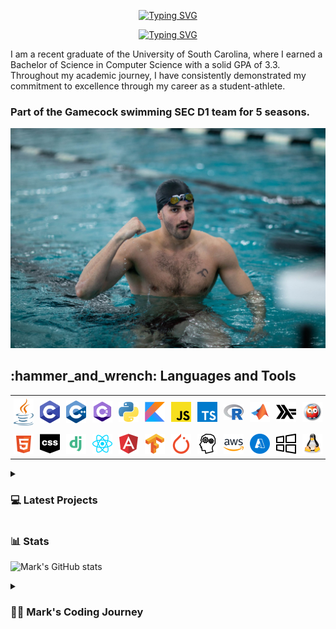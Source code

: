 <div align="center">
  <p>
    <a href="https://git.io/typing-svg"><img src="https://readme-typing-svg.demolab.com?font=Fira+Code&size=30&pause=1000&color=F70C0E&center=true&repeat=false&random=false&width=435&lines=Mark+Shperkin" alt="Typing SVG" /></a>
  </p>
  
  <p>
    <a href="https://git.io/typing-svg"><img src="https://readme-typing-svg.demolab.com?font=Fira+Code&pause=1000&color=F70000&center=true&random=false&width=435&lines=Student-Athlete;Computer+Science;Passionate+developer+from+Israel" alt="Typing SVG" /></a>
  </p>
</div>

<p>I am a recent graduate of the University of South Carolina, where I earned a Bachelor of Science in Computer Science with a solid GPA of 3.3. Throughout my academic journey, I have consistently demonstrated my commitment to excellence through my career as a student-athlete.</p>

<h3>Part of the Gamecock swimming SEC D1 team for 5 seasons.</h3>

<div id="header" align="center">
  <img src="swimming.jpg" width="900"/>
</div>

<h2>:hammer_and_wrench: Languages and Tools</h2>

<table style="border-collapse: collapse; width: 100%;">
  <tr>
    <td style="border: none; padding: 5px; text-align: center;"><img alt="Java" width="40px" src="/icons/java-programming-language-icon.svg"/></td>
    <td style="border: none; padding: 5px; text-align: center;"><img alt="C" width="40px" src="/icons/c-program-icon.svg" /></td>
    <td style="border: none; padding: 5px; text-align: center;"><img alt="C++" width="40px" src="/icons/c-plus-plus-programming-language-icon.svg" /></td>
    <td style="border: none; padding: 5px; text-align: center;"><img alt="C#" width="40px" src="/icons/c-sharp-programming-language-icon.svg" /></td>
    <td style="border: none; padding: 5px; text-align: center;"><img alt="Python" width="40px" src="/icons/python-programming-language-icon.svg" /></td>
    <td style="border: none; padding: 5px; text-align: center;"><img alt="Kotlin" width="40px" src="/icons/kotlin-programming-language-icon.svg" /></td>
    <td style="border: none; padding: 5px; text-align: center;"><img alt="JavaScript" width="40px" src="/icons/javascript-programming-language-icon.svg" /></td>
    <td style="border: none; padding: 5px; text-align: center;"><img alt="TypeScript" width="40px" src="/icons/typescript-programming-language-icon.svg" /></td>
    <td style="border: none; padding: 5px; text-align: center;"><img alt="R" width="40px" src="/icons/r-programming-language-icon.svg" /></td>
    <td style="border: none; padding: 5px; text-align: center;"><img alt="MATLAB" width="40px" src="/icons/matlab-svgrepo-com.svg" /></td>
    <td style="border: none; padding: 5px; text-align: center;"><img alt="Haskell" width="40px" src="/icons/haskell-svgrepo-com.svg" /></td>
    <td style="border: none; padding: 5px; text-align: center;"><img alt="Prolog" width="40px" src="/icons/prolog-svgrepo-com (1).svg" /></td>
  </tr>
  <tr>
    <td style="border: none; padding: 5px; text-align: center;"><img alt="HTML" width="40px" src="/icons/html-5-svgrepo-com.svg" /></td>
    <td style="border: none; padding: 5px; text-align: center;"><img alt="CSS" width="40px" src="/icons/css-svgrepo-com.svg" /></td>
    <td style="border: none; padding: 5px; text-align: center;"><img alt="Django" width="40px" src="/icons/django-svgrepo-com.svg" /></td>
    <td style="border: none; padding: 5px; text-align: center;"><img alt="React" width="40px" src="/icons/react-svgrepo-com.svg" /></td>
    <td style="border: none; padding: 5px; text-align: center;"><img alt="Angular" width="40px" src="/icons/angular-icon-svgrepo-com.svg" /></td>
    <td style="border: none; padding: 5px; text-align: center;"><img alt="TensorFlow" width="40px" src="/icons/tensorflow-svgrepo-com.svg" /></td>
    <td style="border: none; padding: 5px; text-align: center;"><img alt="PyTorch" width="40px" src="/icons/pytorch-svgrepo-com.svg" /></td>
    <td style="border: none; padding: 5px; text-align: center;"><img alt="NLP" width="40px" src="/icons/nlp-neurolinguistic-programation-svgrepo-com.svg" /></td>
    <td style="border: none; padding: 5px; text-align: center;"><img alt="AWS" width="40px" src="/icons/aws-svgrepo-com.svg" /></td>
    <td style="border: none; padding: 5px; text-align: center;"><img alt="Azure" width="40px" src="/icons/azure-v2-svgrepo-com.svg" /></td>
    <td style="border: none; padding: 5px; text-align: center;"><img alt="Windows" width="40px" src="/icons/windows-svgrepo-com.svg" /></td>
    <td style="border: none; padding: 5px; text-align: center;"><img alt="Linux" width="40px" src="/icons/linux-tux-svgrepo-com.svg" /></td>
  </tr>
</table>




<!-- BEGIN PROJECTS-CARDS -->

<details> 
  <summary><h3>💻 Latest Projects</h3></summary>

  <h3>Connect Four AI Agent</h3>
  <p align="left">
    AI agent that plays the Connect Four game using a minimax algorithm with alpha-beta pruning.
  </p>
  <p align="left">
    <a href="https://github.com/markshperkin/Game-AI">View Project</a>
  </p>
  
  <h3>Backgammon AI Agent</h3>
  <p align="left">
    Rule-based chatbot integrated with an AI agent that plays backgammon using the MinMax search method.
  </p>
  <p align="left">
    <em>This project is still in progress.</em>
  </p>
  <p align="left">
    <a href="https://github.com/markshperkin/CSCE580-MarkShperkin-repo">View Project</a>
  </p>

  <h3>Android Applications</h3>
  <ul>
    <li>
      <strong><a href="https://github.com/markshperkin/location">Location:</a></strong> Mobile application designed to retrieve user location and display it on a Google Map interface using Google Maps API key.
    </li>
    <li>
      <strong><a href="https://github.com/markshperkin/CameraXApp">CameraXApp:</a></strong> Mobile application enabling users to capture photos and videos, with additional photo editing capabilities.
    </li>
    <li>
      <strong><a href="https://github.com/markshperkin/MiniPaint">MiniPaint:</a></strong> Mobile application allowing users to express creativity through drawing, equipped with diverse drawing tools.
    </li>
    <li>
      <strong><a href="https://github.com/markshperkin/Sensor-Game-Application">Sensor-Game-Application:</a></strong> Mobile application offering users an engaging gaming experience utilizing the device's built-in sensors.
    </li>
  </ul>

  <a href="https://github.com/markshperkin?tab=repositories"><img alt="All Repositories" title="All Repositories" src="https://custom-icon-badges.demolab.com/badge/-Click%20Here%20For%20All%20My%20Repos-1F222E?style=for-the-badge&logoColor=white&logo=repo"/></a>
</details>

<!-- END PROJECTS-CARDS -->

### 📊 Stats

![Mark's GitHub stats](https://github-readme-stats.vercel.app/api?username=markshperkin&show_icons=true&theme=gruvbox)

<details>
 <summary><h3>👨‍💻 Mark's Coding Journey</h3></summary>
<h2>Blossoming Passion and the Thrill of the Challenge:</h2>

<p>My passion for coding blossomed at the University of South Carolina, where I was constantly challenged and inspired by a supportive community. One of the most rewarding aspects of my coding journey has been the immense satisfaction that comes from solving coding problems. It is about cracking a complex puzzle or finally reaching the summit after a challenging climb. The initial frustration of grappling with a problem, followed by the "aha!" moment when the solution clicks into place, is a uniquely exhilarating experience.</p>

<h2>Fueled by Accomplishment:</h2>

<p>This sense of accomplishment fuels my motivation to tackle even more intricate challenges. It's a continuous learning process, where every solved problem opens the door to new possibilities and ignites a desire to explore further. The joy of problem-solving is what truly fuels my passion for coding and propels me forward on this exciting journey.</p>

<h2>Embracing the Real World:</h2>

<p>Graduation marks a transition from the structured learning environment to the dynamic world of professional development. While the curriculum and specific problem sets may change, the thrill of problem-solving and the satisfaction it brings remain constant. I'm eager to test my skills in real-world scenarios, tackling complex problems that impact businesses and communities. The prospect of collaborating with experienced developers and contributing solutions that address tangible challenges is incredibly exciting. I'm confident that the foundation I built at USC, coupled with the continuous learning spirit fostered by the coding community, will equip me to navigate these new challenges and experience the profound satisfaction that comes with making a real-world impact through code.</p>
</details>
